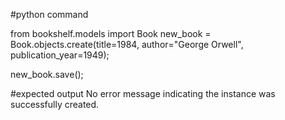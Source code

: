 #python command

from bookshelf.models import Book
new_book = Book.objects.create(title=1984, author="George Orwell", publication_year=1949);

new_book.save();

#expected output No error message indicating the instance was successfully created.
